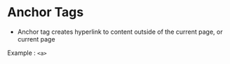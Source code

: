 # Anchor Tags

- Anchor tag creates hyperlink to content outside of the current page, or current page

Example : `<a>`
